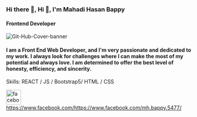 ### Hi there 👋, Hi 👋, I'm Mahadi Hasan Bappy
#### Frontend Developer
 <img src="https://i.ibb.co/frW38Dy/Git-Hub-Cover-banner.jpg" alt="Git-Hub-Cover-banner" border="0"></a>

 #### I am a Front End Web Developer, and I'm very passionate and dedicated to my work. I always look for challenges where I can make the most of my potential and always love. I am determined to offer the best level of honesty, efficiency, and sincerity.

Skills:   REACT / JS / Bootstrap5/ HTML / CSS





<img src='https://cdn.jsdelivr.net/npm/simple-icons@3.0.1/icons/facebook.svg' alt='facebook' height='40'> https://www.facebook.com/https://www.facebook.com/mh.bappy.5477/ 
 

